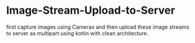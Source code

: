 # Image-Stream-Upload-to-Server
first capture images using Camerax and then upload these image streams to server as multipart using kotlin with clean architecture.
